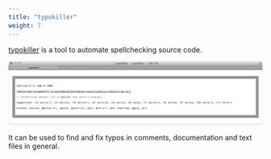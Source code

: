 ```yaml
---
title: "typokiller"
weight: 7
---
```


[typokiller](https://github.com/rhcarvalho/typokiller) is a tool to automate
spellchecking source code.

![typokiller screenshot](images/typokiller.png)

It can be used to find and fix typos in comments, documentation and text files
in general.
